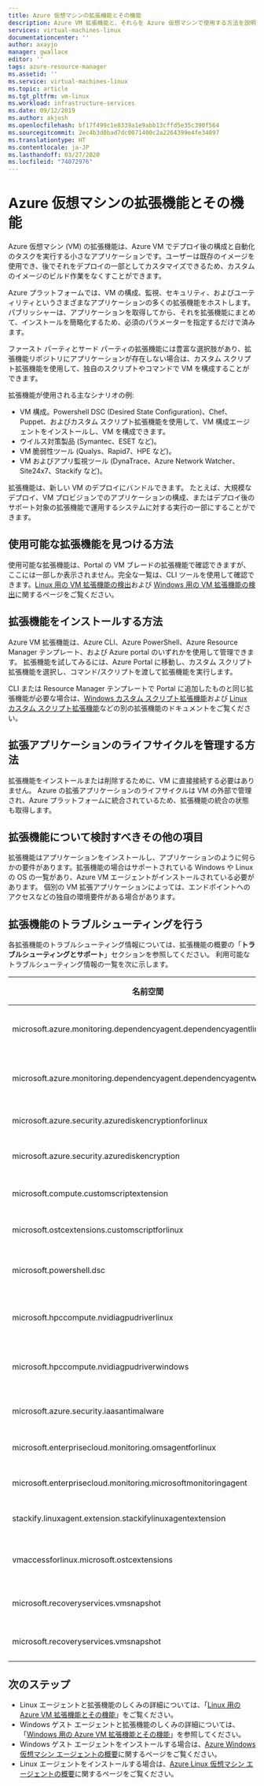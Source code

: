 ```yaml
---
title: Azure 仮想マシンの拡張機能とその機能
description: Azure VM 拡張機能と、それらを Azure 仮想マシンで使用する方法を説明します
services: virtual-machines-linux
documentationcenter: ''
author: axayjo
manager: gwallace
editor: ''
tags: azure-resource-manager
ms.assetid: ''
ms.service: virtual-machines-linux
ms.topic: article
ms.tgt_pltfrm: vm-linux
ms.workload: infrastructure-services
ms.date: 09/12/2019
ms.author: akjosh
ms.openlocfilehash: bf17f499c1e8339a1e9abb13cffd5e35c390f564
ms.sourcegitcommit: 2ec4b3d0bad7dc0071400c2a2264399e4fe34897
ms.translationtype: HT
ms.contentlocale: ja-JP
ms.lasthandoff: 03/27/2020
ms.locfileid: "74072976"
---
```

# <a name="azure-virtual-machine-extensions-and-features"></a>Azure 仮想マシンの拡張機能とその機能
Azure 仮想マシン (VM) の拡張機能は、Azure VM でデプロイ後の構成と自動化のタスクを実行する小さなアプリケーションです。ユーザーは既存のイメージを使用でき、後でそれをデプロイの一部としてカスタマイズできるため、カスタムのイメージのビルド作業をなくすことができます。

Azure プラットフォームでは、VM の構成、監視、セキュリティ、およびユーティリティというさまざまなアプリケーションの多くの拡張機能をホストします。 パブリッシャーは、アプリケーションを取得してから、それを拡張機能にまとめて、インストールを簡略化するため、必須のパラメーターを指定するだけで済みます。 

 ファースト パーティとサード パーティの拡張機能には豊富な選択肢があり、拡張機能リポジトリにアプリケーションが存在しない場合は、カスタム スクリプト拡張機能を使用して、独自のスクリプトやコマンドで VM を構成することができます。

拡張機能が使用される主なシナリオの例:
* VM 構成。Powershell DSC (Desired State Configuration)、Chef、Puppet、およびカスタム スクリプト拡張機能を使用して、VM 構成エージェントをインストールし、VM を構成できます。 
* ウイルス対策製品 (Symantec、ESET など)。
* VM 脆弱性ツール (Qualys、Rapid7、HPE など)。
* VM およびアプリ監視ツール (DynaTrace、Azure Network Watcher、Site24x7、Stackify など)。

拡張機能は、新しい VM のデプロイにバンドルできます。 たとえば、大規模なデプロイ、VM プロビジョンでのアプリケーションの構成、またはデプロイ後のサポート対象の拡張機能で運用するシステムに対する実行の一部にすることができます。

## <a name="how-can-i-find-what-extensions-are-available"></a>使用可能な拡張機能を見つける方法
使用可能な拡張機能は、Portal の VM ブレードの拡張機能で確認できますが、ここには一部しか表示されません。完全な一覧は、CLI ツールを使用して確認できます。[Linux 用の VM 拡張機能の検出](features-linux.md)および [Windows 用の VM 拡張機能の検出](features-windows.md)に関するページをご覧ください。

## <a name="how-can-i-install-an-extension"></a>拡張機能をインストールする方法
Azure VM 拡張機能は、Azure CLI、Azure PowerShell、Azure Resource Manager テンプレート、および Azure portal のいずれかを使用して管理できます。 拡張機能を試してみるには、Azure Portal に移動し、カスタム スクリプト拡張機能を選択し、コマンド/スクリプトを渡して拡張機能を実行します。

CLI または Resource Manager テンプレートで Portal に追加したものと同じ拡張機能が必要な場合は、[Windows カスタム スクリプト拡張機能](custom-script-windows.md)および [Linux カスタム スクリプト拡張機能](custom-script-linux.md)などの別の拡張機能のドキュメントをご覧ください。

## <a name="how-do-i-manage-extension-application-lifecycle"></a>拡張アプリケーションのライフサイクルを管理する方法
拡張機能をインストールまたは削除するために、VM に直接接続する必要はありません。 Azure の拡張アプリケーションのライフサイクルは VM の外部で管理され、Azure プラットフォームに統合されているため、拡張機能の統合の状態も取得します。

## <a name="anything-else-i-should-be-thinking-about-for-extensions"></a>拡張機能について検討すべきその他の項目
拡張機能はアプリケーションをインストールし、アプリケーションのように何らかの要件があります。拡張機能の場合はサポートされている Windows や Linux の OS の一覧があり、Azure VM エージェントがインストールされている必要があります。 個別の VM 拡張アプリケーションによっては、エンドポイントへのアクセスなどの独自の環境要件がある場合があります。

## <a name="troubleshoot-extensions"></a>拡張機能のトラブルシューティングを行う

各拡張機能のトラブルシューティング情報については、拡張機能の概要の「**トラブルシューティングとサポート**」セクションを参照してください。 利用可能なトラブルシューティング情報の一覧を次に示します。

| 名前空間 | トラブルシューティング |
|-----------|-----------------|
| microsoft.azure.monitoring.dependencyagent.dependencyagentlinux | [Linux 用の Azure Monitor の依存関係](agent-dependency-linux.md#troubleshoot-and-support) |
| microsoft.azure.monitoring.dependencyagent.dependencyagentwindows | [Windows 用の Azure Monitor の依存関係](agent-dependency-windows.md#troubleshoot-and-support) |
| microsoft.azure.security.azurediskencryptionforlinux | [Linux 用の Azure Disk Encryption](azure-disk-enc-linux.md#troubleshoot-and-support) |
| microsoft.azure.security.azurediskencryption | [Windows 用の Azure Disk Encryption](azure-disk-enc-windows.md#troubleshoot-and-support) |
| microsoft.compute.customscriptextension | [Windows 用のカスタム スクリプト](custom-script-windows.md#troubleshoot-and-support) |
| microsoft.ostcextensions.customscriptforlinux | [Linux 用の Desired State Configuration](dsc-linux.md#troubleshoot-and-support) |
| microsoft.powershell.dsc | [Windows 用の Desired State Configuration](dsc-windows.md#troubleshoot-and-support) |
| microsoft.hpccompute.nvidiagpudriverlinux | [Linux 用の NVIDIA GPU ドライバー拡張機能](hpccompute-gpu-linux.md#troubleshoot-and-support) |
| microsoft.hpccompute.nvidiagpudriverwindows | [Windows 用の NVIDIA GPU ドライバー拡張機能](hpccompute-gpu-windows.md#troubleshoot-and-support) |
| microsoft.azure.security.iaasantimalware | [Windows 用のマルウェア対策拡張機能](iaas-antimalware-windows.md#troubleshoot-and-support) |
| microsoft.enterprisecloud.monitoring.omsagentforlinux | [Linux 用の Azure Monitor](oms-linux.md#troubleshoot-and-support)
| microsoft.enterprisecloud.monitoring.microsoftmonitoringagent | [Windows 用の Azure Monitor](oms-windows.md#troubleshoot-and-support) |
| stackify.linuxagent.extension.stackifylinuxagentextension | [Linux 用の Stackify Retrace](stackify-retrace-linux.md#troubleshoot-and-support) |
| vmaccessforlinux.microsoft.ostcextensions | [Linux 用のパスワードのリセット (VMAccess)](vmaccess.md#troubleshoot-and-support) |
| microsoft.recoveryservices.vmsnapshot | [Linux 用のスナップショット](vmsnapshot-linux.md#troubleshoot-and-support) |
| microsoft.recoveryservices.vmsnapshot | [Windows 用のスナップショット](vmsnapshot-windows.md#troubleshoot-and-support) |


## <a name="next-steps"></a>次のステップ
* Linux エージェントと拡張機能のしくみの詳細については、「[Linux 用の Azure VM 拡張機能とその機能](features-linux.md)」をご覧ください。
* Windows ゲスト エージェントと拡張機能のしくみの詳細については、「[Windows 用の Azure VM 拡張機能とその機能](features-windows.md)」を参照してください。  
* Windows ゲスト エージェントをインストールする場合は、[Azure Windows 仮想マシン エージェントの概要](agent-windows.md)に関するページをご覧ください。  
* Linux エージェントをインストールする場合は、[Azure Linux 仮想マシン エージェントの概要](agent-linux.md)に関するページをご覧ください。  

